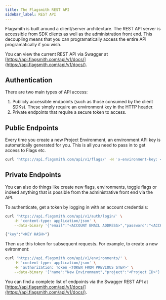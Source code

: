 ```yaml
---
title: The Flagsmith REST API
sidebar_label: REST API
---
```


Flagsmith is built around a client/server architecture. The REST API server is accessible from SDK clients as well as
the administration front end. This decoupling means that you can programatically access the entire API programatically
if you wish.

You can view the current REST API via Swagger at
[https://api.flagsmith.com/api/v1/docs/](https://api.flagsmith.com/api/v1/docs/).

## Authentication

There are two main types of API access:

1. Publicly accessible endpoints (such as those consumed by the client SDKs). These simply require an environment key in
   the HTTP header.
2. Private endpoints that require a secure token to access.

## Public Endpoints

Every time you create a new Project Environment, an environment API key is automatically generated for you. This is all
you need to pass in to get access to Flags etc.

```bash
curl 'https://api.flagsmith.com/api/v1/flags/' -H 'x-environment-key: <ENVIRONMENT KEY>'
```

## Private Endpoints

You can also do things like create new flags, environments, toggle flags or indeed anything that is possible from the
administrative front end via the API.

To authenticate, get a token by logging in with an account credentials:

```bash
curl 'https://api.flagsmith.com/api/v1/auth/login/' \
    -H 'content-type: application/json' \
    --data-binary '{"email":"<ACCOUNT EMAIL ADDRESS>","password":"<ACCOUNT PASSWORD>"}'

{"key":"<KEY HASH>"}
```

Then use this token for subsequent requests. For example, to create a new evironment:

```bash
curl 'https://api.flagsmith.com/api/v1/environments/' \
    -H 'content-type: application/json' \
    -H 'authorization: Token <TOKEN FROM PREVIOUS STEP>' \
    --data-binary '{"name":"New Environment","project":"<Project ID>"}'
```

You can find a complete list of endpoints via the Swagger REST API at
[https://api.flagsmith.com/api/v1/docs/](https://api.flagsmith.com/api/v1/docs/).
